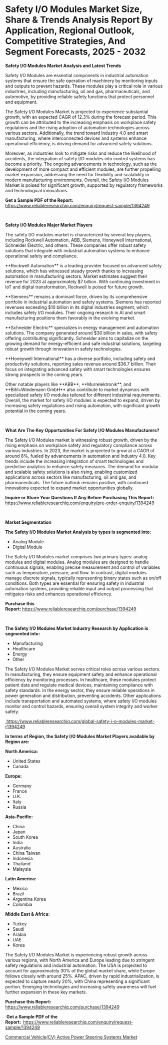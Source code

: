 <p><h1>Safety I/O Modules Market Size, Share & Trends Analysis Report By Application, Regional Outlook, Competitive Strategies, And Segment Forecasts, 2025 - 2032</h1></p><p><strong>Safety I/O Modules Market Analysis and Latest Trends</strong></p>
<p><p>Safety I/O Modules are essential components in industrial automation systems that ensure the safe operation of machinery by monitoring inputs and outputs to prevent hazards. These modules play a critical role in various industries, including manufacturing, oil and gas, pharmaceuticals, and automotive, by providing reliable safety functions that protect personnel and equipment.</p><p>The Safety I/O Modules Market is projected to experience substantial growth, with an expected CAGR of 12.3% during the forecast period. This growth can be attributed to the increasing emphasis on workplace safety regulations and the rising adoption of automation technologies across various sectors. Additionally, the trend toward Industry 4.0 and smart manufacturing, where interconnected devices and systems enhance operational efficiency, is driving demand for advanced safety solutions.</p><p>Moreover, as industries look to mitigate risks and reduce the likelihood of accidents, the integration of safety I/O modules into control systems has become a priority. The ongoing advancements in technology, such as the development of more compact and efficient modules, are further propelling market expansion, addressing the need for flexibility and scalability in modern manufacturing environments. Overall, the Safety I/O Modules Market is poised for significant growth, supported by regulatory frameworks and technological innovations.</p></p>
<p><strong>Get a Sample PDF of the Report:&nbsp;</strong> <a href="https://www.reliableresearchiq.com/enquiry/request-sample/1394249?utm_campaign=2282&utm_medium=2&utm_source=Github&utm_content=ia&utm_term=22032025&utm_id=safety-io-modules">https://www.reliableresearchiq.com/enquiry/request-sample/1394249</a></p>
<p>&nbsp;</p>
<p><strong>Safety I/O Modules Major Market Players</strong></p>
<p><p>The safety I/O modules market is characterized by several key players, including Rockwell Automation, ABB, Siemens, Honeywell International, Schneider Electric, and others. These companies offer robust safety solutions that integrate with industrial automation systems to enhance operational safety and compliance.</p><p>**Rockwell Automation** is a leading provider focused on advanced safety solutions, which has witnessed steady growth thanks to increasing automation in manufacturing sectors. Market estimates suggest their revenue for 2023 at approximately $7 billion. With continuing investment in IoT and digital transformation, Rockwell is poised for future growth.</p><p>**Siemens** remains a dominant force, driven by its comprehensive portfolio in industrial automation and safety systems. Siemens has reported revenues exceeding $10 billion in its digital industries segment, which includes safety I/O modules. Their ongoing research in AI and smart manufacturing positions them favorably in the evolving market.</p><p>**Schneider Electric** specializes in energy management and automation solutions. The company generated around $30 billion in sales, with safety offering contributing significantly. Schneider aims to capitalize on the growing demand for energy-efficient and safe industrial solutions, targeting robust growth through innovation in safety technologies.</p><p>**Honeywell International** has a diverse portfolio, including safety and productivity solutions, reporting sales revenue around $36.7 billion. Their focus on integrating advanced safety with smart technologies ensures strong prospects in the coming years.</p><p>Other notable players like **ABB**, **Murrelektronik**, and **Bihl+Wiedemann GmbH** also contribute to market dynamics with specialized safety I/O modules tailored for different industrial requirements. Overall, the market for safety I/O modules is expected to expand, driven by increasing safety regulations and rising automation, with significant growth potential in the coming years.</p></p>
<p>&nbsp;</p>
<p><strong>What Are The Key Opportunities For Safety I/O Modules Manufacturers?</strong></p>
<p><p>The Safety I/O Modules market is witnessing robust growth, driven by the rising emphasis on workplace safety and regulatory compliance across various industries. In 2023, the market is projected to grow at a CAGR of around 8%, fueled by advancements in automation and Industry 4.0. Key trends include the increasing integration of smart technologies and predictive analytics to enhance safety measures. The demand for modular and scalable safety solutions is also rising, enabling customized applications across sectors like manufacturing, oil and gas, and pharmaceuticals. The future outlook remains positive, with continued innovations expected to expand market opportunities globally.</p></p>
<p><strong>Inquire or Share Your Questions If Any Before Purchasing This Report:</strong> <a href="https://www.reliableresearchiq.com/enquiry/pre-order-enquiry/1394249?utm_campaign=2282&utm_medium=2&utm_source=Github&utm_content=ia&utm_term=22032025&utm_id=safety-io-modules">https://www.reliableresearchiq.com/enquiry/pre-order-enquiry/1394249</a></p>
<p>&nbsp;</p>
<p><strong>Market Segmentation</strong></p>
<p><strong>The Safety I/O Modules Market Analysis by types is segmented into:</strong></p>
<p><ul><li>Analog Module</li><li>Digital Module</li></ul></p>
<p><p>The Safety I/O Modules market comprises two primary types: analog modules and digital modules. Analog modules are designed to handle continuous signals, enabling precise measurement and control of variables such as temperature, pressure, and flow. In contrast, digital modules manage discrete signals, typically representing binary states such as on/off conditions. Both types are essential for ensuring safety in industrial automation systems, providing reliable input and output processing that mitigates risks and enhances operational efficiency.</p></p>
<p><strong>Purchase this Report:&nbsp;</strong><a href="https://www.reliableresearchiq.com/purchase/1394249?utm_campaign=2282&utm_medium=2&utm_source=Github&utm_content=ia&utm_term=22032025&utm_id=safety-io-modules">https://www.reliableresearchiq.com/purchase/1394249</a></p>
<p>&nbsp;</p>
<p><strong>The Safety I/O Modules Market Industry Research by Application is segmented into:</strong></p>
<p><ul><li>Manufacturing</li><li>Healthcare</li><li>Energy</li><li>Other</li></ul></p>
<p><p>The Safety I/O Modules Market serves critical roles across various sectors. In manufacturing, they ensure equipment safety and enhance operational efficiency by monitoring processes. In healthcare, these modules protect patient data and regulate medical devices, maintaining compliance with safety standards. In the energy sector, they ensure reliable operations in power generation and distribution, preventing accidents. Other applications include transportation and automated systems, where safety I/O modules monitor and control hazards, ensuring overall system integrity and worker safety.</p></p>
<p><a href="https://www.reliableresearchiq.com/global-safety-i-o-modules-market-r1394249?utm_campaign=2282&utm_medium=2&utm_source=Github&utm_content=ia&utm_term=22032025&utm_id=safety-io-modules">&nbsp;https://www.reliableresearchiq.com/global-safety-i-o-modules-market-r1394249</a></p>
<p><strong>In terms of Region, the Safety I/O Modules Market Players available by Region are:</strong></p>
<p>
    <p> <strong> North America: </strong>
        <ul>
            <li>United States</li>
            <li>Canada</li>
        </ul>
        </p> 
    <p> <strong> Europe: </strong>
        <ul>
            <li>Germany</li>
            <li>France</li>
            <li>U.K.</li>
            <li>Italy</li>
            <li>Russia</li>
        </ul>
        </p> 
    <p> <strong> Asia-Pacific: </strong>
        <ul>
            <li>China</li>
            <li>Japan</li>
            <li>South Korea</li>
            <li>India</li>
            <li>Australia</li>
            <li>China Taiwan</li>
            <li>Indonesia</li>
            <li>Thailand</li>
            <li>Malaysia</li>
        </ul>
        </p> 
    <p> <strong> Latin America: </strong>
        <ul>
            <li>Mexico</li>
            <li>Brazil</li>
            <li>Argentina Korea</li>
            <li>Colombia</li>
        </ul>
        </p> 
    <p> <strong> Middle East & Africa: </strong>
        <ul>
            <li>Turkey</li>
            <li>Saudi</li>
            <li>Arabia</li>
            <li>UAE</li>
            <li>Korea</li>
        </ul>
    </p>
    </p>
<p><p>The Safety I/O Modules Market is experiencing robust growth across various regions, with North America and Europe leading due to stringent safety regulations and industrial automation. The USA is projected to account for approximately 30% of the global market share, while Europe follows closely with around 25%. APAC, driven by rapid industrialization, is expected to capture nearly 20%, with China representing a significant portion. Emerging technologies and increasing safety awareness will fuel further expansion in these key markets.</p></p>
<p><strong>Purchase this Report: </strong><a href="https://www.reliableresearchiq.com/purchase/1394249?utm_campaign=2282&utm_medium=2&utm_source=Github&utm_content=ia&utm_term=22032025&utm_id=safety-io-modules">https://www.reliableresearchiq.com/purchase/1394249</a></p>
<p>&nbsp;<strong>Get a Sample PDF of the Report:&nbsp;&nbsp;</strong><a href="https://www.reliableresearchiq.com/enquiry/request-sample/1394249?utm_campaign=2282&utm_medium=2&utm_source=Github&utm_content=ia&utm_term=22032025&utm_id=safety-io-modules">https://www.reliableresearchiq.com/enquiry/request-sample/1394249</a></p>
<p><strong></strong></p>
<p><p><a href="https://github.com/FahadAhmed223/Market-Research-Report-List-1/blob/main/commercial-vehiclecv-active-power-steering-systems-market.md?utm_campaign=2282&utm_medium=2&utm_source=Github&utm_content=ia&utm_term=22032025&utm_id=safety-io-modules">Commercial Vehicle(CV) Active Power Steering Systems Market</a></p></p>